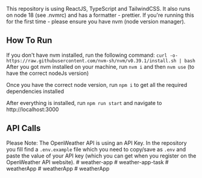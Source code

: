 This repository is using ReactJS, TypeScript and TailwindCSS. It also runs on node 18 (see .nvmrc) and has a formatter - prettier. If you're running this for the first time - please ensure you have nvm (node version manager).

## How To Run

If you don't have nvm installed, run the following command:
`curl -o- https://raw.githubusercontent.com/nvm-sh/nvm/v0.39.1/install.sh | bash`
After you got nvm installed on your machine, run `nvm i` and then `nvm use` (to have the correct nodeJs version)

Once you have the correct node version, run `npm i` to get all the required dependencies installed

After everything is installed, run `npm run start` and navigate to http://localhost:3000

## API Calls

Please Note: The OpenWeather API is using an API Key. In the repository you fill find a `.env.example` file which you need to copy/save as `.env` and paste the value of your API key (which you can get when you register on the OpenWeather API website).
#   w e a t h e r - a p p  
 #   w e a t h e r - a p p - t a s k  
 #   w e a t h e r A p p  
 #   w e a t h e r A p p  
 #   w e a t h e r A p p  
 